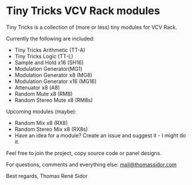 # Tiny Tricks VCV Rack modules


Tiny Tricks is a collection of (more or less) tiny modules for VCV Rack.

Currently the following are included:

* Tiny Tricks Arithmetic (TT-A)
* Tiny Tricks Logic (TT-L)
* Sample and Hold x16 (SH16)
* Modulation Generator(MG1)
* Modulation Generator x8 (MG8)
* Modulation Generator x16 (MG16)
* Attenuator x8 (A8)
* Random Mute x8 (RM8)
* Random Stereo Mute x8 (RM8s)

Upcoming modules (maybe):
* Random Mix x8 (RX8)
* Random Stereo Mix x8 (RX8s)
* Have an idea for a module? Create an issue and suggest it - I might do it.

Feel free to join the project, copy source code or panel designs.

For questions, comments and everything else: mail@thomassidor.com

Best regards,
Thomas René Sidor
